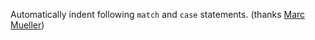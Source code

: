 Automatically indent following `match` and `case` statements. (thanks [Marc Mueller](https://github.com/cdce8p))
